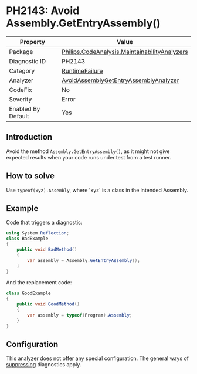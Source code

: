# PH2143: Avoid Assembly.GetEntryAssembly()

| Property | Value  |
|--|--|
| Package | [Philips.CodeAnalysis.MaintainabilityAnalyzers](https://www.nuget.org/packages/Philips.CodeAnalysis.MaintainabilityAnalyzers) |
| Diagnostic ID | PH2143 |
| Category  | [RuntimeFailure](../RuntimeFailure.md) |
| Analyzer | [AvoidAssemblyGetEntryAssemblyAnalyzer](https://github.com/philips-software/roslyn-analyzers/blob/main/Philips.CodeAnalysis.MaintainabilityAnalyzers/RuntimeFailure/AvoidAssemblyGetEntryAssemblyAnalyzer.cs)
| CodeFix  | No |
| Severity | Error |
| Enabled By Default | Yes |

## Introduction

Avoid the method `Assembly.GetEntryAssembly()`, as it might not give expected results when your code runs under test from a test runner.

## How to solve

Use `typeof(xyz).Assembly`, where 'xyz' is a class in the intended Assembly.

## Example

Code that triggers a diagnostic:
``` cs
using System.Reflection;
class BadExample
{
    public void BadMethod()
    {
        var assembly = Assembly.GetEntryAssembly();
    }
}

```

And the replacement code:
``` cs
class GoodExample
{
    public void GoodMethod()
    {
        var assembly = typeof(Program).Assembly;
    }
}

```

## Configuration

This analyzer does not offer any special configuration. The general ways of [suppressing](https://learn.microsoft.com/en-us/dotnet/fundamentals/code-analysis/suppress-warnings) diagnostics apply.
